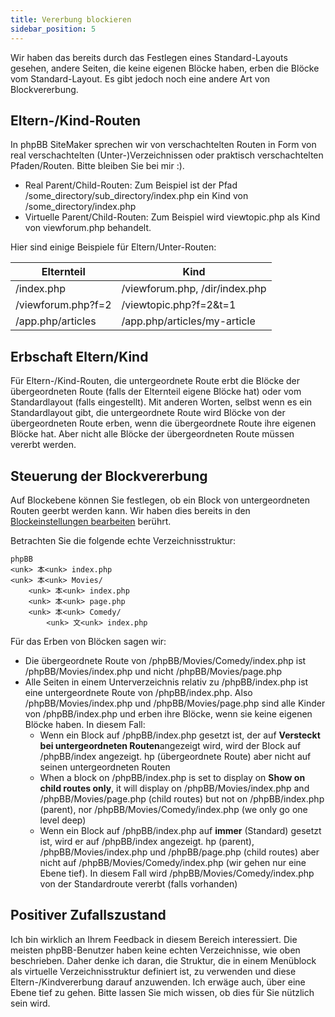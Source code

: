 ```yaml
---
title: Vererbung blockieren
sidebar_position: 5
---
```


Wir haben das bereits durch das Festlegen eines Standard-Layouts gesehen, andere Seiten, die keine eigenen Blöcke haben, erben die Blöcke vom Standard-Layout. Es gibt jedoch noch eine andere Art von Blockvererbung.

## Eltern-/Kind-Routen
In phpBB SiteMaker sprechen wir von verschachtelten Routen in Form von real verschachtelten (Unter-)Verzeichnissen oder praktisch verschachtelten Pfaden/Routen. Bitte bleiben Sie bei mir :).
* Real Parent/Child-Routen: Zum Beispiel ist der Pfad /some_directory/sub_directory/index.php ein Kind von /some_directory/index.php
* Virtuelle Parent/Child-Routen: Zum Beispiel wird viewtopic.php als Kind von viewforum.php behandelt.

Hier sind einige Beispiele für Eltern/Unter-Routen:

| Elternteil         | Kind                           |
| ------------------ | ------------------------------ |
| /index.php         | /viewforum.php, /dir/index.php |
| /viewforum.php?f=2 | /viewtopic.php?f=2&t=1         |
| /app.php/articles  | /app.php/articles/my-article   |

## Erbschaft Eltern/Kind
Für Eltern-/Kind-Routen, die untergeordnete Route erbt die Blöcke der übergeordneten Route (falls der Elternteil eigene Blöcke hat) oder vom Standardlayout (falls eingestellt). Mit anderen Worten, selbst wenn es ein Standardlayout gibt, die untergeordnete Route wird Blöcke von der übergeordneten Route erben, wenn die übergeordnete Route ihre eigenen Blöcke hat. Aber nicht alle Blöcke der übergeordneten Route müssen vererbt werden.

## Steuerung der Blockvererbung
Auf Blockebene können Sie festlegen, ob ein Block von untergeordneten Routen geerbt werden kann. Wir haben dies bereits in den [Blockeinstellungen bearbeiten](/docs/user/blocks/managing-blocks#editing-block-settings) berührt.

Betrachten Sie die folgende echte Verzeichnisstruktur:
```text
phpBB
<unk> 本<unk> index.php
<unk> 本<unk> Movies/
    <unk> 本<unk> index.php
    <unk> 本<unk> page.php
    <unk> 本<unk> Comedy/
        <unk> 文<unk> index.php
```

Für das Erben von Blöcken sagen wir:
* Die übergeordnete Route von /phpBB/Movies/Comedy/index.php ist /phpBB/Movies/index.php und nicht /phpBB/Movies/page.php
* Alle Seiten in einem Unterverzeichnis relativ zu /phpBB/index.php ist eine untergeordnete Route von /phpBB/index.php. Also /phpBB/Movies/index.php und /phpBB/Movies/page.php sind alle Kinder von /phpBB/index.php und erben ihre Blöcke, wenn sie keine eigenen Blöcke haben. In diesem Fall:
    * Wenn ein Block auf /phpBB/index.php gesetzt ist, der auf **Versteckt bei untergeordneten Routen**angezeigt wird, wird der Block auf /phpBB/index angezeigt. hp (übergeordnete Route) aber nicht auf seinen untergeordneten Routen
    * When a block on /phpBB/index.php is set to display on **Show on child routes only**, it will display on /phpBB/Movies/index.php and /phpBB/Movies/page.php (child routes) but not on /phpBB/index.php (parent), nor /phpBB/Movies/Comedy/index.php (we only go one level deep)
    * Wenn ein Block auf /phpBB/index.php auf **immer** (Standard) gesetzt ist, wird er auf /phpBB/index angezeigt. hp (parent), /phpBB/Movies/index.php und /phpBB/page.php (child routes) aber nicht auf /phpBB/Movies/Comedy/index.php (wir gehen nur eine Ebene tief). In diesem Fall wird /phpBB/Movies/Comedy/index.php von der Standardroute vererbt (falls vorhanden)

## Positiver Zufallszustand
Ich bin wirklich an Ihrem Feedback in diesem Bereich interessiert. Die meisten phpBB-Benutzer haben keine echten Verzeichnisse, wie oben beschrieben. Daher denke ich daran, die Struktur, die in einem Menüblock als virtuelle Verzeichnisstruktur definiert ist, zu verwenden und diese Eltern-/Kindvererbung darauf anzuwenden. Ich erwäge auch, über eine Ebene tief zu gehen. Bitte lassen Sie mich wissen, ob dies für Sie nützlich sein wird.